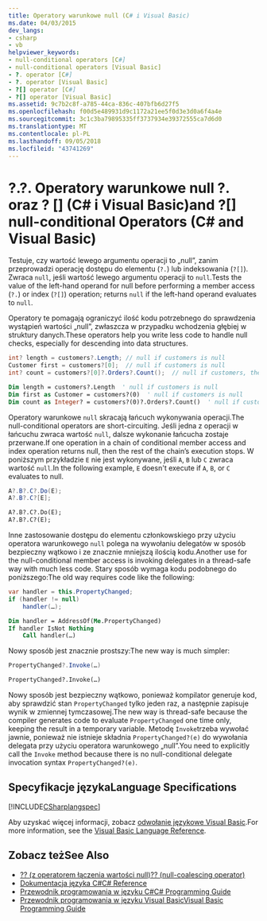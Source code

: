 ```yaml
---
title: Operatory warunkowe null (C# i Visual Basic)
ms.date: 04/03/2015
dev_langs:
- csharp
- vb
helpviewer_keywords:
- null-conditional operators [C#]
- null-conditional operators [Visual Basic]
- ?. operator [C#]
- ?. operator [Visual Basic]
- ?[] operator [C#]
- ?[] operator [Visual Basic]
ms.assetid: 9c7b2c8f-a785-44ca-836c-407bfb6d27f5
ms.openlocfilehash: f00d5e489931d9c1172a21ee5f0d3e3d0a6f4a4e
ms.sourcegitcommit: 3c1c3ba79895335ff3737934e39372555ca7d6d0
ms.translationtype: MT
ms.contentlocale: pl-PL
ms.lasthandoff: 09/05/2018
ms.locfileid: "43741269"
---
```

# <a name="-and--null-conditional-operators-c-and-visual-basic"></a><span data-ttu-id="dbfd1-102">?.</span><span class="sxs-lookup"><span data-stu-id="dbfd1-102">?.</span></span> <span data-ttu-id="dbfd1-103">Operatory warunkowe null ?. oraz ? [] (C# i Visual Basic)</span><span class="sxs-lookup"><span data-stu-id="dbfd1-103">and ?[] null-conditional Operators (C# and Visual Basic)</span></span>
<span data-ttu-id="dbfd1-104">Testuje, czy wartość lewego argumentu operacji to „null”, zanim przeprowadzi operację dostępu do elementu (`?.`) lub indeksowania (`?[]`). Zwraca `null`, jeśli wartość lewego argumentu operacji to `null`.</span><span class="sxs-lookup"><span data-stu-id="dbfd1-104">Tests the value of the left-hand operand for null before performing a member access (`?.`) or index (`?[]`) operation; returns `null` if the left-hand operand evaluates to `null`.</span></span> 

<span data-ttu-id="dbfd1-105">Operatory te pomagają ograniczyć ilość kodu potrzebnego do sprawdzenia wystąpień wartości „null”, zwłaszcza w przypadku wchodzenia głębiej w struktury danych.</span><span class="sxs-lookup"><span data-stu-id="dbfd1-105">These operators help you write less code to handle null checks, especially for descending into data structures.</span></span>  
  
```csharp  
int? length = customers?.Length; // null if customers is null   
Customer first = customers?[0];  // null if customers is null  
int? count = customers?[0]?.Orders?.Count();  // null if customers, the first customer, or Orders is null  
```  
  
```vb  
Dim length = customers?.Length  ' null if customers is null  
Dim first as Customer = customers?(0)  ' null if customers is null  
Dim count as Integer? = customers?(0)?.Orders?.Count()  ' null if customers, the first customer, or Orders is null  
```  
  
 <span data-ttu-id="dbfd1-106">Operatory warunkowe `null` skracają łańcuch wykonywania operacji.</span><span class="sxs-lookup"><span data-stu-id="dbfd1-106">The null-conditional operators are short-circuiting.</span></span>  <span data-ttu-id="dbfd1-107">Jeśli jedna z operacji w łańcuchu zwraca wartość `null`, dalsze wykonanie łańcucha zostaje przerwane.</span><span class="sxs-lookup"><span data-stu-id="dbfd1-107">If one operation in a chain of conditional member access and index operation returns null, then the rest of the chain’s execution stops.</span></span>  <span data-ttu-id="dbfd1-108">W poniższym przykładzie `E` nie jest wykonywane, jeśli `A`, `B` lub `C` zwraca wartość `null`.</span><span class="sxs-lookup"><span data-stu-id="dbfd1-108">In the following example, `E` doesn't execute if `A`, `B`, or `C` evaluates to null.</span></span>
  
```csharp
A?.B?.C?.Do(E);
A?.B?.C?[E];
```

```vb
A?.B?.C?.Do(E);
A?.B?.C?(E);
```  
  
 <span data-ttu-id="dbfd1-109">Inne zastosowanie dostępu do elementu członkowskiego przy użyciu operatora warunkowego `null` polega na wywołaniu delegatów w sposób bezpieczny wątkowo i ze znacznie mniejszą ilością kodu.</span><span class="sxs-lookup"><span data-stu-id="dbfd1-109">Another use for the null-conditional member access is invoking delegates in a thread-safe way with much less code.</span></span>  <span data-ttu-id="dbfd1-110">Stary sposób wymaga kodu podobnego do poniższego:</span><span class="sxs-lookup"><span data-stu-id="dbfd1-110">The old way requires code like the following:</span></span>  
  
```csharp  
var handler = this.PropertyChanged;  
if (handler != null)  
    handler(…);
```  
  
```vb  
Dim handler = AddressOf(Me.PropertyChanged)  
If handler IsNot Nothing  
    Call handler(…)  
```  
  
 <span data-ttu-id="dbfd1-111">Nowy sposób jest znacznie prostszy:</span><span class="sxs-lookup"><span data-stu-id="dbfd1-111">The new way is much simpler:</span></span>  
  
```csharp
PropertyChanged?.Invoke(…)  
```  

```vb
PropertyChanged?.Invoke(…)
```  
  
 <span data-ttu-id="dbfd1-112">Nowy sposób jest bezpieczny wątkowo, ponieważ kompilator generuje kod, aby sprawdzić stan `PropertyChanged` tylko jeden raz, a następnie zapisuje wynik w zmiennej tymczasowej.</span><span class="sxs-lookup"><span data-stu-id="dbfd1-112">The new way is thread-safe because the compiler generates code to evaluate `PropertyChanged` one time only, keeping the result in a temporary variable.</span></span> <span data-ttu-id="dbfd1-113">Metodę `Invoke`trzeba wywołać jawnie, ponieważ nie istnieje składnia `PropertyChanged?(e)` do wywołania delegata przy użyciu operatora warunkowego „null”.</span><span class="sxs-lookup"><span data-stu-id="dbfd1-113">You need to explicitly call the `Invoke` method because there is no null-conditional delegate invocation syntax `PropertyChanged?(e)`.</span></span>  
  
## <a name="language-specifications"></a><span data-ttu-id="dbfd1-114">Specyfikacje języka</span><span class="sxs-lookup"><span data-stu-id="dbfd1-114">Language Specifications</span></span>  
 [!INCLUDE[CSharplangspec](~/includes/csharplangspec-md.md)]  
  
 <span data-ttu-id="dbfd1-115">Aby uzyskać więcej informacji, zobacz [odwołanie językowe Visual Basic](../../../visual-basic/language-reference/index.md).</span><span class="sxs-lookup"><span data-stu-id="dbfd1-115">For more information, see the [Visual Basic Language Reference](../../../visual-basic/language-reference/index.md).</span></span>  
  
## <a name="see-also"></a><span data-ttu-id="dbfd1-116">Zobacz też</span><span class="sxs-lookup"><span data-stu-id="dbfd1-116">See Also</span></span>

- [<span data-ttu-id="dbfd1-117">?? (z operatorem łączenia wartości null)</span><span class="sxs-lookup"><span data-stu-id="dbfd1-117">?? (null-coalescing operator)</span></span>](null-coalescing-operator.md)  
- [<span data-ttu-id="dbfd1-118">Dokumentacja języka C#</span><span class="sxs-lookup"><span data-stu-id="dbfd1-118">C# Reference</span></span>](../../../csharp/language-reference/index.md)  
- [<span data-ttu-id="dbfd1-119">Przewodnik programowania w języku C#</span><span class="sxs-lookup"><span data-stu-id="dbfd1-119">C# Programming Guide</span></span>](../../../csharp/programming-guide/index.md)  
- [<span data-ttu-id="dbfd1-120">Przewodnik programowania w języku Visual Basic</span><span class="sxs-lookup"><span data-stu-id="dbfd1-120">Visual Basic Programming Guide</span></span>](../../../visual-basic/programming-guide/index.md)
